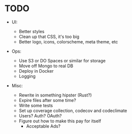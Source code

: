 # TODO

* UI:
  * Better styles
  * Clean up that CSS, it's too big
  * Better logo, icons, colorscheme, meta theme, etc

* Ops:
  * Use S3 or DO Spaces or similar for storage
  * Move off Mongo to real DB
  * Deploy in Docker
  * Logging

* Misc:
  * Rewrite in something hipster (Rust?)
  * Expire files after some time?
  * Write some tests
  * Set up coverage collection, codecov and codeclimate
  * Users? Auth? OAuth?
  * Figure out how to make this pay for itself
    * Acceptable Ads?
